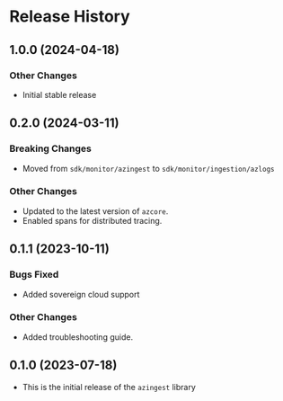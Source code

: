 # Release History

## 1.0.0 (2024-04-18)

### Other Changes
* Initial stable release

## 0.2.0 (2024-03-11)

### Breaking Changes
* Moved from `sdk/monitor/azingest` to `sdk/monitor/ingestion/azlogs`

### Other Changes
* Updated to the latest version of `azcore`.
* Enabled spans for distributed tracing.

## 0.1.1 (2023-10-11)

### Bugs Fixed
* Added sovereign cloud support

### Other Changes
* Added troubleshooting guide.

## 0.1.0 (2023-07-18)
* This is the initial release of the `azingest` library
